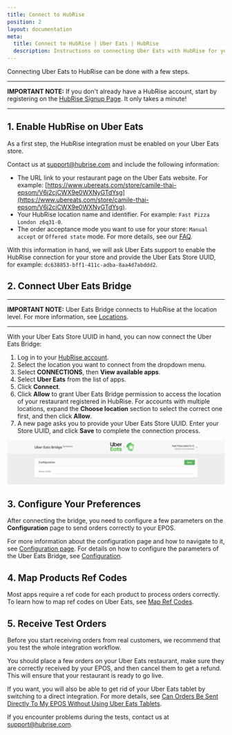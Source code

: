 ```yaml
---
title: Connect to HubRise
position: 2
layout: documentation
meta:
  title: Connect to HubRise | Uber Eats | HubRise
  description: Instructions on connecting Uber Eats with HubRise for your EPOS to work with other apps as a cohesive whole. Connect apps and synchronise your data.
---
```


Connecting Uber Eats to HubRise can be done with a few steps.

---

**IMPORTANT NOTE:** If you don't already have a HubRise account, start by registering on the [HubRise Signup Page](https://manager.hubrise.com/signup). It only takes a minute!

---

## 1. Enable HubRise on Uber Eats

As a first step, the HubRise integration must be enabled on your Uber Eats store.

Contact us at [support@hubrise.com](mailto:support@hubrise.com) and include the following information:

- The URL link to your restaurant page on the Uber Eats website. For example: [https://www.ubereats.com/store/camile-thai-epsom/V6j2cjCWX9e0WXNyGTdYsg](https://www.ubereats.com/store/camile-thai-epsom/V6j2cjCWX9e0WXNyGTdYsg).
- Your HubRise location name and identifier. For example: `Fast Pizza London z6q31-0`.
- The order acceptance mode you want to use for your store: `Manual accept` or `Offered state` mode. For more details, see our [FAQ](/apps/uber-eats/faqs/send-orders-to-epos-without-tablet).

With this information in hand, we will ask Uber Eats support to enable the HubRise connection for your store and provide the Uber Eats Store UUID, for example: `dc638853-bff1-411c-adba-8aa4d7abddd2`.


## 2. Connect Uber Eats Bridge

---

**IMPORTANT NOTE:** Uber Eats Bridge connects to HubRise at the location level. For more information, see [Locations](/docs/locations/).

---

With your Uber Eats Store UUID in hand, you can now connect the Uber Eats Bridge:

1. Log in to your [HubRise account](https://manager.hubrise.com).
1. Select the location you want to connect from the dropdown menu.
1. Select **CONNECTIONS**, then **View available apps**.
1. Select **Uber Eats** from the list of apps.
1. Click **Connect**.
1. Click **Allow** to grant Uber Eats Bridge permission to access the location of your restaurant registered in HubRise. For accounts with multiple locations, expand the **Choose location** section to select the correct one first, and then click **Allow**.
1. A new page asks you to provide your Uber Eats Store UUID. Enter your Store UUID, and click **Save** to complete the connection process.

![Uber Eats store UUID](../images/001-en-store-uuid.png)

## 3. Configure Your Preferences

After connecting the bridge, you need to configure a few parameters on the **Configuration** page to send orders correctly to your EPOS.

For more information about the configuration page and how to navigate to it, see [Configuration page](/apps/uber-eats/user-interface/#configuration-page). For details on how to configure the parameters of the Uber Eats Bridge, see [Configuration](/apps/uber-eats/configuration).

## 4. Map Products Ref Codes

Most apps require a ref code for each product to process orders correctly. To learn how to map ref codes on Uber Eats, see [Map Ref Codes](/apps/uber-eats/map-ref-codes).

## 5. Receive Test Orders

Before you start receiving orders from real customers, we recommend that you test the whole integration workflow.

You should place a few orders on your Uber Eats restaurant, make sure they are correctly received by your EPOS, and then cancel them to get a refund. This will ensure that your restaurant is ready to go live.

If you want, you will also be able to get rid of your Uber Eats tablet by switching to a direct integration.
For more details, see [Can Orders Be Sent Directly To My EPOS Without Using Uber Eats Tablets](/apps/uber-eats/faqs/send-orders-to-epos-without-tablet).

If you encounter problems during the tests, contact us at support@hubrise.com.
